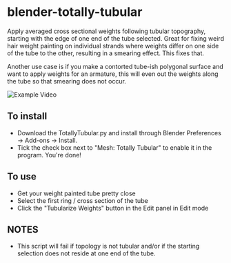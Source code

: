 # blender-totally-tubular
Apply averaged cross sectional weights following tubular topography, starting with the edge of one end of the tube selected. Great for fixing weird hair weight painting on individual strands where weights differ on one side of the tube to the other, resulting in a smearing effect. This fixes that.

Another use case is if you make a contorted tube-ish polygonal surface and want to apply weights for an armature, this will even out the weights along the tube so that smearing does not occur.

![Example Video](https://github.com/llealloo/blender-totally-tubular/blob/main/Docs/Example_AutomaticWeights_Tubular.gif)

## To install
* Download the TotallyTubular.py and install through Blender Preferences -> Add-ons -> Install.
* Tick the check box next to "Mesh: Totally Tubular" to enable it in the program. You're done!

## To use
- Get your weight painted tube pretty close
- Select the first ring / cross section of the tube
- Click the "Tubularize Weights" button in the Edit panel in Edit mode

## NOTES
* This script will fail if topology is not tubular and/or if the starting selection does not reside at one end of the tube.
